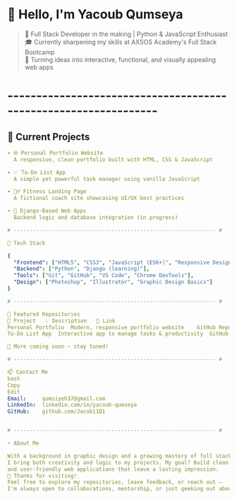 # 👋 Hello, I'm Yacoub Qumseya

> 🚀 Full Stack Developer in the making | Python & JavaScript Enthusiast  
> 🎓 Currently sharpening my skills at AXSOS Academy's Full Stack Bootcamp  
> 🎨 Turning ideas into interactive, functional, and visually appealing web apps

# ---------------------------------------------------------------- #

## 🔨 Current Projects

```yaml
- 🌐 Personal Portfolio Website  
  A responsive, clean portfolio built with HTML, CSS & JavaScript

- ✅ To-Do List App  
  A simple yet powerful task manager using vanilla JavaScript

- 🏋️‍♂️ Fitness Landing Page  
  A fictional coach site showcasing UI/UX best practices

- 🧩 Django-Based Web Apps  
  Backend logic and database integration (in progress)

# ---------------------------------------------------------------- #

🧠 Tech Stack

{
  "Frontend": ["HTML5", "CSS3", "JavaScript (ES6+)", "Responsive Design"],
  "Backend": ["Python", "Django (learning)"],
  "Tools": ["Git", "GitHub", "VS Code", "Chrome DevTools"],
  "Design": ["Photoshop", "Illustrator", "Graphic Design Basics"]
}

# ---------------------------------------------------------------- #

📌 Featured Repositories
💼 Project	💡 Description	🔗 Link
Personal Portfolio	Modern, responsive portfolio website	GitHub Repo
To-Do List App	Interactive app to manage tasks & productivity	GitHub Repo

🚀 More coming soon – stay tuned!

# ---------------------------------------------------------------- #

📫 Contact Me
bash
Copy
Edit
Email:     qumsiyeh37@gmail.com
LinkedIn:  linkedin.com/in/yacoub-qumseya
GitHub:    github.com/Jacob11Q1


# ---------------------------------------------------------------- #

⚡ About Me

With a background in graphic design and a growing mastery of full stack development,
I bring both creativity and logic to my projects. My goal? Build clean, scalable,
and user-friendly web applications that leave a lasting impression.
🙏 Thanks for visiting!
Feel free to explore my repositories, leave feedback, or reach out —
I'm always open to collaborations, mentorship, or just geeking out about code.
